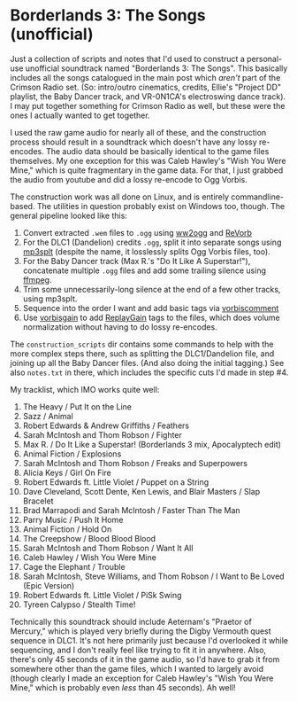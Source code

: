 Borderlands 3: The Songs (unofficial)
=====================================

Just a collection of scripts and notes that I'd used to construct a
personal-use unofficial soundtrack named "Borderlands 3: The Songs".
This basically includes all the songs catalogued in the main post
which *aren't* part of the Crimson Radio set.  (So: intro/outro
cinematics, credits, Ellie's "Project DD" playlist, the Baby Dancer
track, and VR-0N1CA's electroswing dance track).  I may put together
something for Crimson Radio as well, but these were the ones I
actually wanted to get together.

I used the raw game audio for nearly all of these, and the construction
process should result in a soundtrack which doesn't have any lossy
re-encodes.  The audio data should be basically identical to the game files
themselves.  My one exception for this was Caleb Hawley's "Wish You Were
Mine," which is quite fragmentary in the game data.  For that, I just
grabbed the audio from youtube and did a lossy re-encode to Ogg Vorbis.

The construction work was all done on Linux, and is entirely
commandline-based.  The utilities in question probably exist on Windows
too, though.  The general pipeline looked like this:

1. Convert extracted `.wem` files to `.ogg` using [ww2ogg](https://github.com/hcs64/ww2ogg)
   and [ReVorb](https://github.com/ItsBranK/ReVorb)
2. For the DLC1 (Dandelion) credits `.ogg`, split it into separate songs
   using [mp3splt](http://mp3splt.sourceforge.net/) (despite the name,
   it losslessly splits Ogg Vorbis files, too).
3. For the Baby Dancer track (Max R.'s "Do It Like A Superstar!"),
   concatenate multiple `.ogg` files and add some trailing silence using
   [ffmpeg](https://www.ffmpeg.org/).
4. Trim some unnecessarily-long silence at the end of a few other tracks,
   using mp3splt.
5. Sequence into the order I want and add basic tags via [vorbiscomment](https://wiki.xiph.org/Vorbis-tools)
6. Use [vorbisgain](https://sjeng.org/vorbisgain.html) to add
   [ReplayGain](https://en.wikipedia.org/wiki/ReplayGain) tags to the
   files, which does volume normalization without having to do
   lossy re-encodes.

The `construction_scripts` dir contains some commands to help with
the more complex steps there, such as splitting the DLC1/Dandelion
file, and joining up all the Baby Dancer files.  (And also doing the
initial tagging.)  See also `notes.txt` in there, which includes
the specific cuts I'd made in step #4.

My tracklist, which IMO works quite well:

1. The Heavy / Put It on the Line
2. Sazz / Animal
3. Robert Edwards & Andrew Griffiths / Feathers
4. Sarah McIntosh and Thom Robson / Fighter
5. Max R. / Do It Like a Superstar! (Borderlands 3 mix, Apocalyptech edit)
6. Animal Fiction / Explosions
7. Sarah McIntosh and Thom Robson / Freaks and Superpowers
8. Alicia Keys / Girl On Fire
9. Robert Edwards ft. Little Violet / Puppet on a String
10. Dave Cleveland, Scott Dente, Ken Lewis, and Blair Masters / Slap Bracelet
11. Brad Marrapodi and Sarah McIntosh / Faster Than The Man
12. Parry Music / Push It Home
13. Animal Fiction / Hold On
14. The Creepshow / Blood Blood Blood
15. Sarah McIntosh and Thom Robson / Want It All
16. Caleb Hawley / Wish You Were Mine
17. Cage the Elephant / Trouble
18. Sarah McIntosh, Steve Williams, and Thom Robson / I Want to Be Loved (Epic Version)
19. Robert Edwards ft. Little Violet / PiSk Swing
20. Tyreen Calypso / Stealth Time!

Technically this soundtrack should include Aeternam's "Praetor of Mercury,"
which is played very briefly during the Digby Vermouth quest sequence in
DLC1.  It's not here primarily just because I'd overlooked it while sequencing,
and I don't really feel like trying to fit it in anywhere.  Also, there's only
45 seconds of it in the game audio, so I'd have to grab it from somewhere
other than the game files, which I wanted to largely avoid (though clearly I
made an exception for Caleb Hawley's "Wish You Were Mine," which is probably
even *less* than 45 seconds).  Ah well!

